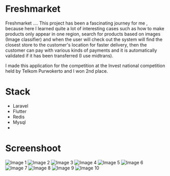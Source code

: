 # Freshmarket

Freshmarket ....  This project has been a fascinating journey for me , because here I learned quite a lot of interesting cases such as how to make products only appear in one region, search for products based on images (Image classifier) and when the user will check out the system will find the closest store to the customer's location for faster delivery, then the customer can pay with various kinds of payments and it is automatically validated if it has been transferred (I use midtrans).


I made this application for the competition at the Invest national competition held by Telkom Purwokerto and I won 2nd place. 

# Stack
- Laravel
- Flutter
- Redis
- Mysql
- 


# Screenshoot

![Image 1](https://ik.imagekit.io/akutegar/akutegar/freshmarket/Cover-min.webp?updatedAt=1701355473236)
![Image 2](https://ik.imagekit.io/akutegar/akutegar/freshmarket/1-min.webp?updatedAt=1701355473177)
![Image 3](https://ik.imagekit.io/akutegar/akutegar/freshmarket/2-min.webp?updatedAt=1701355473109)
![Image 4](https://ik.imagekit.io/akutegar/akutegar/freshmarket/3-min.webp?updatedAt=1701355472784)
![Image 5](https://ik.imagekit.io/akutegar/akutegar/freshmarket/4-min.webp?updatedAt=1701355473222)
![Image 6](https://ik.imagekit.io/akutegar/akutegar/freshmarket/5-min.webp?updatedAt=1701355473132)
![Image 7](https://ik.imagekit.io/akutegar/akutegar/freshmarket/6-min.webp?updatedAt=1701355473151)
![Image 8](https://ik.imagekit.io/akutegar/akutegar/freshmarket/7-min.webp?updatedAt=1701355473176)
![Image 9](https://ik.imagekit.io/akutegar/akutegar/freshmarket/8-min.webp?updatedAt=1701355473260)
![Image 10](https://ik.imagekit.io/akutegar/akutegar/freshmarket/9-min.webp?updatedAt=1701355472991)

